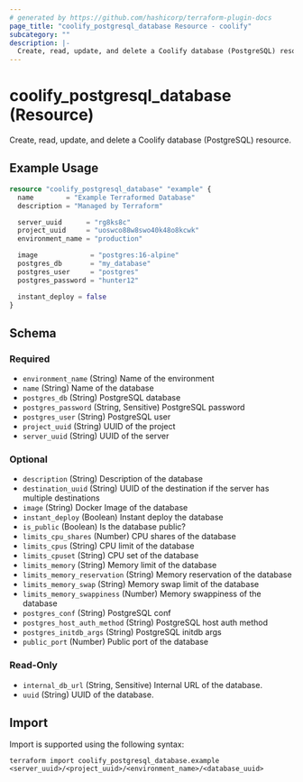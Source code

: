 ```yaml
---
# generated by https://github.com/hashicorp/terraform-plugin-docs
page_title: "coolify_postgresql_database Resource - coolify"
subcategory: ""
description: |-
  Create, read, update, and delete a Coolify database (PostgreSQL) resource.
---
```


# coolify_postgresql_database (Resource)

Create, read, update, and delete a Coolify database (PostgreSQL) resource.

## Example Usage

```terraform
resource "coolify_postgresql_database" "example" {
  name        = "Example Terraformed Database"
  description = "Managed by Terraform"

  server_uuid      = "rg8ks8c"
  project_uuid     = "uoswco88w8swo40k48o8kcwk"
  environment_name = "production"

  image             = "postgres:16-alpine"
  postgres_db       = "my_database"
  postgres_user     = "postgres"
  postgres_password = "hunter12"

  instant_deploy = false
}
```

<!-- schema generated by tfplugindocs -->
## Schema

### Required

- `environment_name` (String) Name of the environment
- `name` (String) Name of the database
- `postgres_db` (String) PostgreSQL database
- `postgres_password` (String, Sensitive) PostgreSQL password
- `postgres_user` (String) PostgreSQL user
- `project_uuid` (String) UUID of the project
- `server_uuid` (String) UUID of the server

### Optional

- `description` (String) Description of the database
- `destination_uuid` (String) UUID of the destination if the server has multiple destinations
- `image` (String) Docker Image of the database
- `instant_deploy` (Boolean) Instant deploy the database
- `is_public` (Boolean) Is the database public?
- `limits_cpu_shares` (Number) CPU shares of the database
- `limits_cpus` (String) CPU limit of the database
- `limits_cpuset` (String) CPU set of the database
- `limits_memory` (String) Memory limit of the database
- `limits_memory_reservation` (String) Memory reservation of the database
- `limits_memory_swap` (String) Memory swap limit of the database
- `limits_memory_swappiness` (Number) Memory swappiness of the database
- `postgres_conf` (String) PostgreSQL conf
- `postgres_host_auth_method` (String) PostgreSQL host auth method
- `postgres_initdb_args` (String) PostgreSQL initdb args
- `public_port` (Number) Public port of the database

### Read-Only

- `internal_db_url` (String, Sensitive) Internal URL of the database.
- `uuid` (String) UUID of the database.

## Import

Import is supported using the following syntax:

```shell
terraform import coolify_postgresql_database.example <server_uuid>/<project_uuid>/<environment_name>/<database_uuid>
```
